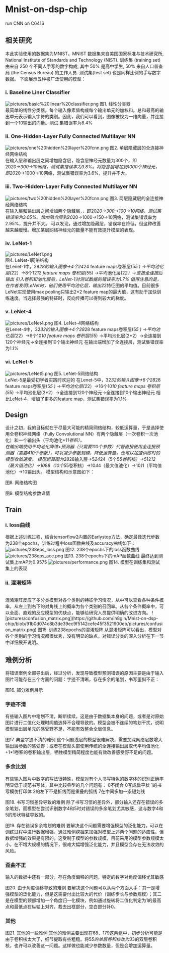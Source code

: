 # Mnist-on-dsp-chip
run CNN on C6416

## 相关研究

本此实验使用的数据集为MNIST。MNIST 数据集来自美国国家标准与技术研究所, National Institute of Standards and Technology (NIST). 训练集 (training set) 由来自 250 个不同人手写的数字构成, 其中 50% 是高中学生, 50% 来自人口普查局 (the Census Bureau) 的工作人员. 测试集(test set) 也是同样比例的手写数字数据。
下面展示五种被广泛使用的模型：

### i.	 Baseline Liner Classifier
![pictures/basic%20linear%20classifier.png](https://github.com/ih8gin/Mnist-on-dsp-chip/blob/f3bd78337ca8c68460ff4926a832c1db3926d06c/pictures/basic%20linear%20classifier.png)
图1. 线性分类器<br>
  最简单的线性分类器。每个输入像素值构成每个输出单元的加权和。总和最高的输出单元表示输入字符的类别。因此，我们可以看到，图像被视为一维向量，并连接到一个10输出的向量。测试    集错误率为8.4%

### ii.	One-Hidden-Layer Fully Connected Multilayer NN
![pictures/one%20hidden%20layer%20fcnn.png](https://github.com/ih8gin/Mnist-on-dsp-chip/blob/91b0d074c8b3de39ec9f5142cefe45f3521900eb/pictures/one%20hidden%20layer%20fcnn.png)
图2. 单层隐藏层的全连接神经网络结构<br>
	在输入层和输出层之间增加隐含层，隐含层神经元数量为300个，即20*20→300→10网络，测试集错误率为3.8%。将隐含层增加到1000个神经元，即20*20→1000→10网络，测试集错误率为3.6%，提升并不大。
  
### iii.	Two-Hidden-Layer Fully Connected Multilayer NN
![pictures/two%20hidden%20layer%20fcnn.png](https://github.com/ih8gin/Mnist-on-dsp-chip/blob/91b0d074c8b3de39ec9f5142cefe45f3521900eb/pictures/two%20hidden%20layers%20fcnn.png)
图3. 两层隐藏层的全连接神经网络结构<br>
	在输入层和输出层之间增加两个隐藏层，，即20*20→300→100→10网络，测试集错误率为3.05%。增加隐含层到20*20→1000→150→10网络，测试集错误率为2.95%，提升并不大。
可以发现，通过增加隐藏层，错误率在降低，但这种改善越来越缓慢。增加某层网络神经元的数量不能有效提升模型的表现。

### iv.	LeNet-1
![pictures/LeNet1.png](https://github.com/ih8gin/Mnist-on-dsp-chip/blob/91b0d074c8b3de39ec9f5142cefe45f3521900eb/pictures/LeNet1.png)
<br>
图4. LeNet-1网络结构<br>
  在Lenet-1中，28*28的输入图像→4个24*24 feature maps卷积层(5*5 ) →平均池化层(2*2）→8个12*12 feature maps 卷积层(5*5) →平均池化层(2*2）→直接全连接后输出
  引入卷积和池化层后，LeNet-1对测试数据的错误率为1.7%
  值得注意的是，在作者发明LeNet时，他们使用平均池化层，输出2*2特征图的平均值。目前很多LeNet实现使用max pooling只输出2×2 feature map的最大值，这有助于加快训练速度。当选择最强的特征时，反向传播可以得到较大的梯度。
  
### v.	LeNet-4 
![pictures/LeNet4.png](https://github.com/ih8gin/Mnist-on-dsp-chip/blob/91b0d074c8b3de39ec9f5142cefe45f3521900eb/pictures/LeNet4.png)
图4. LeNet-4网络结构<br>
  在Lenet-4中，32*32的输入图像→4个28*28 feature maps卷积层(5*5 ) →平均池化层(2*2）→6个10*10 feature maps 卷积层(5*5) →平均池化层(2*2）→全连接到120个神经元→全连接到10个输出神经元
  在输出端增加了全连接层，测试集错误率为1.1%

### vi.	LeNet-5
![pictures/LeNet5.png](https://github.com/ih8gin/Mnist-on-dsp-chip/blob/91b0d074c8b3de39ec9f5142cefe45f3521900eb/pictures/LeNet5.png)
图5. LeNet-5网络结构<br>
  LeNet-5是最受初学者实践时欢迎的
  在Lenet-5中，32*32的输入图像→6个28*28 feature maps卷积层(5*5 ) →平均池化层(2*2）→16个10*10 feature maps 卷积层(5*5) →平均池化层(2*2）→全连接到120个神经元→全连接到10个输出神经元
  相比LeNet-4，增加了更多的feature map，测试集错误率为1.1%

## Design
设计之初，我的目标就在于尽最大可能的精简网络结构，较低运算量，于是选择使用全卷积神经网络（Fully Convolutional NN）有两个隐藏层（一次卷积一次池化）和一个输出头（平均池化+1*1卷积）。<br>
在输出端使用平均池化降维+预测器（只需要110个参数）代替直接使用全连接预测器（需要410个参数），可以减少参数规模，降低运算量，也可以加速训练时的模型收敛速度。
模型运算图为28*28输入层→5*24*24（5个5*5卷积核）→5*12*12（最大值池化）→10*8*8（10个5*5卷积核）→10*4*4（最大值池化）→10*1*1（平均值池化）→10输出头。
模型结构和示意图如下：<br>
 
图8. 网络结构图
 
图9. 模型结构参数详情

## Train

### i.	loss曲线
根据上述训练过程，结合tensorflow2内置的Earlystop方法，确定最佳迭代步数为238个epochs，训练过程中loss函数曲线及accuracy曲线如下：
![pictures/238eps_loss.png](https://github.com/ih8gin/Mnist-on-dsp-chip/blob/91b0d074c8b3de39ec9f5142cefe45f3521900eb/pictures/238eps_loss.png)
图12. 238个epochs下的loss函数曲线
![pictures/238eps_acc.png](https://github.com/ih8gin/Mnist-on-dsp-chip/blob/91b0d074c8b3de39ec9f5142cefe45f3521900eb/pictures/238eps_acc.png)
 图13. 238个epochs下的mAP函数曲线
最终达到测试集上mAP为0.9575
![pictures/performance.png](https://github.com/ih8gin/Mnist-on-dsp-chip/blob/8df6f37d4fe6ea499cfa1a9db793827df1c65007/pictures/performance.png)
图14. 模型在训练集和测试集上的表现
### ii.	混淆矩阵
<br>
混淆矩阵反应了多分类模型对各个类别的特征学习情况，从中可以查看各种条件概率，从左上到右下的对角线上的概率为各个类别的召回率。从各个条件概率中，可以全面、直观的反应模型的优缺点，能够给研究人员提供明确的改进方向。
![pictures/confusion_matrix.png](https://github.com/ih8gin/Mnist-on-dsp-chip/blob/91b0d074c8b3de39ec9f5142cefe45f3521900eb/pictures/confusion_matrix.png)
图15. 训练238epochs的混淆矩阵
	从混淆矩阵可以看出，模型对各个类别的学习情况都很优秀，没有明显的缺点。对错误分类的深入分析在下一节中详细展开说明。

## 难例分析
将错误案例全部导出后，经过分析，发现导致模型预测错误的原因主要是由于输入图片可能存在三个方面的问题：字迹不清晰，存在多余的笔划，书写歪斜不正：
 
图16. 部分难例展示
### 字迹不清
有些输入图片中笔划不清，断断续续，这是由于数据集本身的问题，或者是对原始图片进行二值化处理时阈值选择不合理导致的。模型会被不连续的笔划干扰，说明模型输出层单元的感受野不足，不能有效整合全局信息。
 
图17. 典型字迹不清的难例
这个问题浅层的模型很难解决，需要加深网络层数增大输出层参数的感受野；或者在模型头部使用传统的全连接输出层取代平均值池化+1*1卷积的卷积输出层，牺牲模型精简程度也能有效改善感受野不足的问题。
### 多余比划
有些输入图片中数字的写法很特殊，模型对有个人书写特色的数字体的识别正确率明显低于规范书写体，其中比较典型的几个问题有：
0不闭合
0写成扁平状
1的书写模仿打印体
2的左下不是折线而是重叠的弧线
7在中间多加一条短划线
 
图18. 书写习惯差异导致的难例
除了书写习惯的差异外，部分输入还存在错误的多余笔划，而模型在尝试识别数字4和5时对错误的多余笔划尤其敏感，这与数字4和5的形状特征导致的。
 
图19. 存在错误多余笔划的难例
要解决这个问题需要增强模型的泛化能力。可以在训练过程中进行数据增强，通过难例挖掘来加强对模型上述两个问题的适应性。但数据增强的效果是有限的，这受制于模型的参数规模，目前采用的模型参数规模太小，在不增大规模的情况下，很难大幅增强泛化能力，并且模型会存在无法收敛的风险。
###  歪曲不正
输入的数据中还有一部分，存在角度偏移的问题，特定的数字对角度偏移尤其敏感
 
图20. 由于角度偏移导致的难例
要解决这个问题可以从两个方面入手：其一是增强模型的泛化能力，但是这需要付出比较大的代价（训练步长与参数规模）；其二是在模型的颈部增加一个角度归一化模块，例如通过旋转将二值化判定为1的最高点和最低点在纵轴上对齐，裁去出框部分，空白部分补0。
### 其他

图21. 其他的一些难例
其他的难例主要出现在68、179这两组中，初步分析可能是由于卷积核太大了，细节提取有些粗糙。将5*5的单层卷积核改为3*3的双层卷积核，也许可以改善这一问题。这样做也能减少参数数量，但是会增加运算量。
